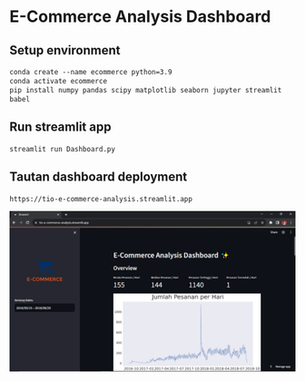 # E-Commerce Analysis Dashboard

## Setup environment
```
conda create --name ecommerce python=3.9
conda activate ecommerce
pip install numpy pandas scipy matplotlib seaborn jupyter streamlit babel
```

## Run streamlit app
```
streamlit run Dashboard.py
```

## Tautan dashboard deployment
```
https://tio-e-commerce-analysis.streamlit.app
```
![Deployed dashboard](Deployed-dashboard.png)
